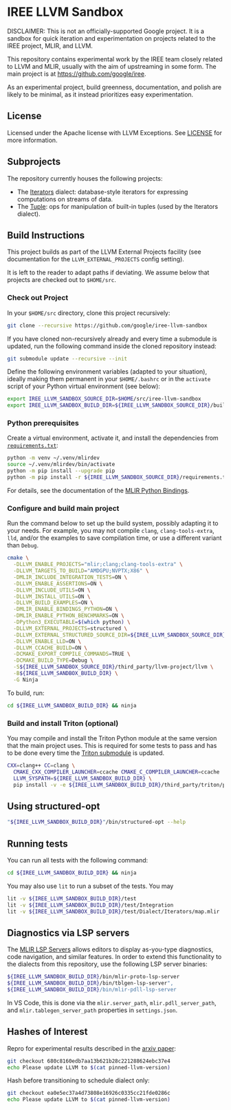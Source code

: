 # IREE LLVM Sandbox

DISCLAIMER: This is not an officially-supported Google project. It is a sandbox
for quick iteration and experimentation on projects related to the IREE project,
MLIR, and LLVM.

This repository contains experimental work by the IREE team closely related to
LLVM and MLIR, usually with the aim of upstreaming in some form. The main
project is at <https://github.com/google/iree>.

As an experimental project, build greenness, documentation, and polish are
likely to be minimal, as it instead prioritizes easy experimentation.

## License

Licensed under the Apache license with LLVM Exceptions. See [LICENSE](LICENSE)
for more information.

## Subprojects

The repository currently houses the following projects:

* The [Iterators](README-Iterators.md) dialect: database-style iterators for
  expressing computations on streams of data.
* The [Tuple](include/structured/Dialect/Tuple/): ops for manipulation of built-in tuples (used by the Iterators dialect).

## Build Instructions

This project builds as part of the LLVM External Projects facility (see
documentation for the `LLVM_EXTERNAL_PROJECTS` config setting).

It is left to the reader to adapt paths if deviating. We assume below that
projects are checked out to `$HOME/src`.

### Check out Project

In your `$HOME/src` directory, clone this project recursively:

```bash
git clone --recursive https://github.com/google/iree-llvm-sandbox
```

If you have cloned non-recursively already and every time a submodule is
updated, run the following command inside the cloned repository instead:

```bash
git submodule update --recursive --init
```

Define the following environment variables (adapted to your situation), ideally
making them permanent in your `$HOME/.bashrc` or in the `activate` script of
your Python virtual environment (see below):

```bash
export IREE_LLVM_SANDBOX_SOURCE_DIR=$HOME/src/iree-llvm-sandbox
export IREE_LLVM_SANDBOX_BUILD_DIR=${IREE_LLVM_SANDBOX_SOURCE_DIR}/build
```

### Python prerequisites

Create a virtual environment, activate it, and install the dependencies from
[`requirements.txt`](requirements.txt):

```bash
python -m venv ~/.venv/mlirdev
source ~/.venv/mlirdev/bin/activate
python -m pip install --upgrade pip
python -m pip install -r ${IREE_LLVM_SANDBOX_SOURCE_DIR}/requirements.txt
```

For details, see the documentation of the
[MLIR Python Bindings](https://mlir.llvm.org/docs/Bindings/Python/).

### Configure and build main project

Run the command below to set up the build system, possibly adapting it to your
needs. For example, you may not compile `clang`, `clang-tools-extra`, `lld`,
and/or the examples to save compilation time, or use a different variant than
`Debug`.

```bash
cmake \
  -DLLVM_ENABLE_PROJECTS="mlir;clang;clang-tools-extra" \
  -DLLVM_TARGETS_TO_BUILD="AMDGPU;NVPTX;X86" \
  -DMLIR_INCLUDE_INTEGRATION_TESTS=ON \
  -DLLVM_ENABLE_ASSERTIONS=ON \
  -DLLVM_INCLUDE_UTILS=ON \
  -DLLVM_INSTALL_UTILS=ON \
  -DLLVM_BUILD_EXAMPLES=ON \
  -DMLIR_ENABLE_BINDINGS_PYTHON=ON \
  -DMLIR_ENABLE_PYTHON_BENCHMARKS=ON \
  -DPython3_EXECUTABLE=$(which python) \
  -DLLVM_EXTERNAL_PROJECTS=structured \
  -DLLVM_EXTERNAL_STRUCTURED_SOURCE_DIR=${IREE_LLVM_SANDBOX_SOURCE_DIR} \
  -DLLVM_ENABLE_LLD=ON \
  -DLLVM_CCACHE_BUILD=ON \
  -DCMAKE_EXPORT_COMPILE_COMMANDS=TRUE \
  -DCMAKE_BUILD_TYPE=Debug \
  -S${IREE_LLVM_SANDBOX_SOURCE_DIR}/third_party/llvm-project/llvm \
  -B${IREE_LLVM_SANDBOX_BUILD_DIR} \
  -G Ninja
```

To build, run:

```bash
cd ${IREE_LLVM_SANDBOX_BUILD_DIR} && ninja
```

### Build and install Triton (optional)

You may compile and install the Triton Python module at the same version that
the main project uses. This is required for some tests to pass and has to be
done every time the [Triton submodule](third_party/triton/) is updated.

```bash
CXX=clang++ CC=clang \
  CMAKE_CXX_COMPILER_LAUNCHER=ccache CMAKE_C_COMPILER_LAUNCHER=ccache
  LLVM_SYSPATH=${IREE_LLVM_SANDBOX_BUILD_DIR} \
  pip install -v -e ${IREE_LLVM_SANDBOX_BUILD_DIR}/third_party/triton/python
```

## Using structured-opt

```bash
"${IREE_LLVM_SANDBOX_BUILD_DIR}"/bin/structured-opt --help
```

## Running tests

You can run all tests with the following command:

```bash
cd ${IREE_LLVM_SANDBOX_BUILD_DIR} && ninja
```

You may also use `lit` to run a subset of the tests. You may

```bash
lit -v ${IREE_LLVM_SANDBOX_BUILD_DIR}/test
lit -v ${IREE_LLVM_SANDBOX_BUILD_DIR}/test/Integration
lit -v ${IREE_LLVM_SANDBOX_BUILD_DIR}/test/Dialect/Iterators/map.mlir
```

## Diagnostics via LSP servers

The [MLIR LSP Servers](https://mlir.llvm.org/docs/Tools/MLIRLSP/) allows editors
to display as-you-type diagnostics, code navigation, and similar features. In
order to extend this functionality to the dialects from this repository, use
the following LSP server binaries:

```bash
${IREE_LLVM_SANDBOX_BUILD_DIR}/bin/mlir-proto-lsp-server
${IREE_LLVM_SANDBOX_BUILD_DIR}/bin/tblgen-lsp-server",
${IREE_LLVM_SANDBOX_BUILD_DIR}/bin/mlir-pdll-lsp-server
```

In VS Code, this is done via the `mlir.server_path`, `mlir.pdll_server_path`,
and `mlir.tablegen_server_path` properties in `settings.json`.

## Hashes of Interest

Repro for experimental results described in the
[arxiv paper](https://arxiv.org/abs/2202.03293):

```bash
git checkout 680c8160edb7aa13b621b28c221288624ebc37e4
echo Please update LLVM to $(cat pinned-llvm-version)
```

Hash before transitioning to schedule dialect only:

```bash
git checkout ea0e5ec37a4d73808e16926c0335cc21fde0286c
echo Please update LLVM to $(cat pinned-llvm-version)
```
